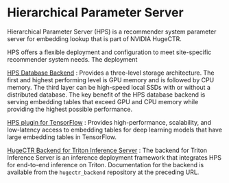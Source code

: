 # Hierarchical Parameter Server

Hierarchical Parameter Server (HPS) is a recommender system parameter server for embedding lookup that is part of NVIDIA HugeCTR.

HPS offers a flexible deployment and configuration to meet site-specific recommender system needs.
The deployment

[HPS Database Backend](../hugectr_parameter_server.md)
:  Provides a three-level storage architecture.
   The first and highest performing level is GPU memory and is followed by CPU memory.
   The third layer can be high-speed local SSDs with or without a distributed database.
   The key benefit of the HPS database backend is serving embedding tables that exceed GPU and CPU memory while providing the highest possible performance.

[HPS plugin for TensorFlow](hps_tf_user_guide.md)
:  Provides high-performance, scalability, and low-latency access to embedding tables for deep learning models that have large embedding tables in TensorFlow.

[HugeCTR Backend for Triton Inference Server](https://github.com/triton-inference-server/hugectr_backend)
:  The backend for Triton Inference Server is an inference deployment framework that integrates HPS for end-to-end inference on Triton.
   Documentation for the backend is available from the `hugectr_backend` repository at the preceding URL.
